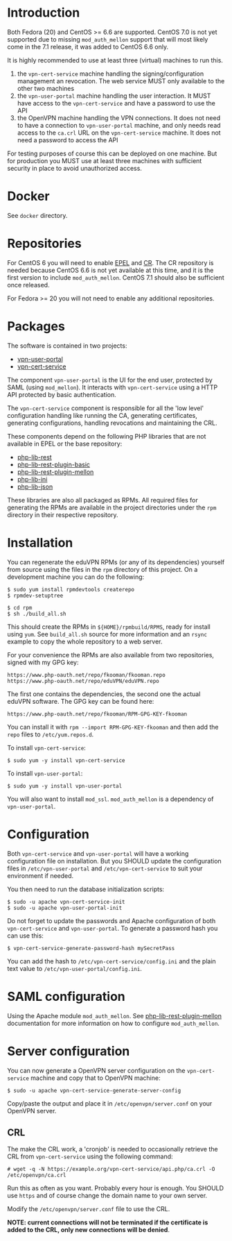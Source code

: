 # Introduction
Both Fedora (20) and CentOS >= 6.6 are supported. CentOS 7.0 is not yet 
supported due to missing `mod_auth_mellon` support that will most likely come 
in the 7.1 release, it was added to CentOS 6.6 only.

It is highly recommended to use at least three (virtual) machines to run this.

1. the `vpn-cert-service` machine handling the signing/configuration management
   an revocation. The web service MUST only available to the other two machines
2. the `vpn-user-portal` machine handling the user interaction. It MUST have
   access to the `vpn-cert-service` and have a password to use the API
3. the OpenVPN machine handling the VPN connections. It does not need to have a 
   connection to `vpn-user-portal` machine, and only needs read access to the 
   `ca.crl` URL on the `vpn-cert-service` machine. It does not need a password
   to access the API

For testing purposes of course this can be deployed on one machine. But for
production you MUST use at least three machines with sufficient security in 
place to avoid unauthorized access.

# Docker
See `docker` directory.

# Repositories
For CentOS 6 you will need to enable 
[EPEL](https://fedoraproject.org/wiki/EPEL#How_can_I_use_these_extra_packages.3F) 
and [CR](https://wiki.centos.org/AdditionalResources/Repositories/CR). The CR
repository is needed because CentOS 6.6 is not yet available at this time, and
it is the first version to include `mod_auth_mellon`. CentOS 7.1 should also 
be sufficient once released.

For Fedora >= 20 you will not need to enable any additional repositories.

# Packages
The software is contained in two projects:

- [vpn-user-portal](https://github.com/fkooman/vpn-user-portal)
- [vpn-cert-service](https://github.com/fkooman/vpn-cert-service)

The component `vpn-user-portal` is the UI for the end user, protected by SAML 
(using `mod_mellon`). It interacts with `vpn-cert-service` using a HTTP API 
protected by basic authentication.

The `vpn-cert-service` component is responsible for all the 'low level' 
configuration handling like running the CA, generating certificates, generating 
configurations, handling revocations and maintaining the CRL.

These components depend on the following PHP libraries that are not available
in EPEL or the base repository:

- [php-lib-rest](https://github.com/fkooman/php-lib-rest)
- [php-lib-rest-plugin-basic](https://github.com/fkooman/php-lib-rest-plugin-basic)
- [php-lib-rest-plugin-mellon](https://github.com/fkooman/php-lib-rest-plugin-mellon)
- [php-lib-ini](https://github.com/fkooman/php-lib-ini)
- [php-lib-json](https://github.com/fkooman/php-lib-json)

These libraries are also all packaged as RPMs. All required files for 
generating the RPMs are available in the project directories under the `rpm` 
directory in their respective repository.

# Installation
You can regenerate the eduVPN RPMs (or any of its dependencies) yourself from
source using the files in the `rpm` directory of this project. On a development 
machine you can do the following:

    $ sudo yum install rpmdevtools createrepo
    $ rpmdev-setuptree

    $ cd rpm
    $ sh ./build_all.sh

This should create the RPMs in `${HOME}/rpmbuild/RPMS`, ready for install using
`yum`. See `build_all.sh` source for more information and an `rsync` example to
copy the whole repository to a web server.

For your convenience the RPMs are also available from two repositories, signed 
with my GPG key:

    https://www.php-oauth.net/repo/fkooman/fkooman.repo
    https://www.php-oauth.net/repo/eduVPN/eduVPN.repo

The first one contains the dependencies, the second one the actual eduVPN 
software. The GPG key can be found here:

    https://www.php-oauth.net/repo/fkooman/RPM-GPG-KEY-fkooman

You can install it with `rpm --import RPM-GPG-KEY-fkooman` and then add the
`repo` files to `/etc/yum.repos.d`.

To install `vpn-cert-service`: 
    
    $ sudo yum -y install vpn-cert-service

To install `vpn-user-portal`:

    $ sudo yum -y install vpn-user-portal

You will also want to install `mod_ssl`. `mod_auth_mellon` is a dependency of
`vpn-user-portal`. 

# Configuration
Both `vpn-cert-service` and `vpn-user-portal` will have a working configuration
file on installation. But you SHOULD update the configuration files in 
`/etc/vpn-user-portal` and `/etc/vpn-cert-service` to suit your environment if
needed.

You then need to run the database initialization scripts:

    $ sudo -u apache vpn-cert-service-init
    $ sudo -u apache vpn-user-portal-init

Do not forget to update the passwords and Apache configuration of both 
`vpn-cert-service` and `vpn-user-portal`. To generate a password hash you can 
use this:

    $ vpn-cert-service-generate-password-hash mySecretPass

You can add the hash to `/etc/vpn-cert-service/config.ini` and the plain text
value to `/etc/vpn-user-portal/config.ini`.

# SAML configuration
Using the Apache module `mod_auth_mellon`. See 
[php-lib-rest-plugin-mellon](https://github.com/fkooman/php-lib-rest-plugin-mellon) 
documentation for more information on how to configure `mod_auth_mellon`.

# Server configuration
You can now generate a OpenVPN server configuration on the `vpn-cert-service` 
machine and copy that to OpenVPN machine:

    $ sudo -u apache vpn-cert-service-generate-server-config

Copy/paste the output and place it in `/etc/openvpn/server.conf` on your 
OpenVPN server.

## CRL
The make the CRL work, a 'cronjob' is needed to occasionally retrieve the CRL
from `vpn-cert-service` using the following command:

    # wget -q -N https://example.org/vpn-cert-service/api.php/ca.crl -O /etc/openvpn/ca.crl

Run this as often as you want. Probably every hour is enough. You SHOULD use 
`https` and of course change the domain name to your own server.

Modify the `/etc/openvpn/server.conf` file to use the CRL.

**NOTE: current connections will not be terminated if the certificate is added to the CRL, only new connections will be denied**.
